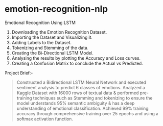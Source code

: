 # emotion-recognition-nlp

Emotional Recognition Using LSTM

1. Downloading the Emotion Recognition Dataset.
2. Importing the Dataset and Visualizing it.
3. Adding Labels to the Dataset.
4. Tokenizing and Stemming of the data.
5. Creating the Bi-Directional LSTM Model.
6. Analysing the results by plotting the Accuracy and Loss curves.
7. Creating a Confusion Matrix to conclude the Actual vs Predicted.

Project Brief:-
> Constructed a Bidirectional LSTM Neural Network  and executed sentiment analysis to predict 6 classes of emotions.
> Analyzed a Kaggle Dataset with 16000 rows of textual data & performed pre-training techniques such as Stemming and tokenizing to ensure the model understands 95% semantic ambiguity & has a deep understanding of emotional classification.
> Achieved 99% training accuracy through comprehensive training over 25 epochs and using a softmax activation function.
